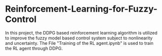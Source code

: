 # Reinforcement-Learning-for-Fuzzy-Control
In this project, the DDPG based reinforcement learning algorithm is utilized to improve the fuzzy model based control system subject to nonlinearity and uncertainty. 
The File "Training of the RL agent.ipynb" is used to train the RL agent through DDPG.
